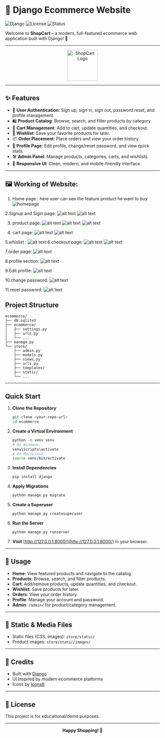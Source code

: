 # 🛒 Django Ecommerce Website

![Django](https://img.shields.io/badge/Django-5.0-green?logo=django)
![License](https://img.shields.io/badge/License-MIT-blue.svg)
![Status](https://img.shields.io/badge/Status-Active-brightgreen)

Welcome to **ShopCart** – a modern, full-featured ecommerce web application built with Django! 🚀

---

<p align="center">
  <img src="https://img.icons8.com/color/96/000000/shopping-cart--v2.png" width="100" alt="ShopCart Logo"/>
</p>

---

## ✨ Features

- 🔐 **User Authentication**: Sign up, sign in, sign out, password reset, and profile management.
- 🛍️ **Product Catalog**: Browse, search, and filter products by category.
- 🛒 **Cart Management**: Add to cart, update quantities, and checkout.
- 💖 **Wishlist**: Save your favorite products for later.
- 📦 **Order Placement**: Place orders and view your order history.
- 👤 **Profile Page**: Edit profile, change/reset password, and view quick stats.
- 🛠️ **Admin Panel**: Manage products, categories, carts, and wishlists.
- 📱 **Responsive UI**: Clean, modern, and mobile-friendly interface.

---

## 🖼️ Working of Website:
1. Home page : here user can see the feature product he want to buy
![homepage](home.png)

2.Signup and Sigin page:
![alt text](signup.png)
![alt text](signin.png)

3. product page:
![alt text](electronic.png)
![alt text](clothing.png)
![alt text](novel.png)


4. cart page:
![alt text](cart.png)
![alt text](add_to_cart.png)

5.whislist :
![alt text](whislist.png)
6.checkout page:
![alt text](checkout.png)
![alt text](order.png)

7.order page:
![alt text](image-2.png)

8.profile section:
![alt text](profile.png)

9.Edit profile:
![alt text](edit.png)

10.change password:
![alt text](changepass.png)

11.reset password:
![alt text](image-1.png)


## Project Structure

```text
ecommerce/
├── db.sqlite3
├── ecommerce/
│   ├── settings.py
│   ├── urls.py
│   └── ...
├── manage.py
└── store/
    ├── admin.py
    ├── models.py
    ├── views.py
    ├── urls.py
    ├── templates/
    ├── static/
    └── ...
```

---

## Quick Start

1. **Clone the Repository**
    ```bash
    git clone <your-repo-url>
    cd ecommerce
    ```
2. **Create a Virtual Environment**
    ```bash
    python -m venv venv
    # On Windows:
    venv\Scripts\activate
    # On Mac/Linux:
    source venv/bin/activate
    ```
3. **Install Dependencies**
    ```bash
    pip install django
    ```
4. **Apply Migrations**
    ```bash
    python manage.py migrate
    ```
5. **Create a Superuser**
    ```bash
    python manage.py createsuperuser
    ```
6. **Run the Server**
    ```bash
    python manage.py runserver
    ```
7. **Visit** [http://127.0.0.1:8000/](http://127.0.0.1:8000/) in your browser.

---

## 📝 Usage

- **Home**: View featured products and navigate to the catalog.
- **Products**: Browse, search, and filter products.
- **Cart**: Add/remove products, update quantities, and checkout.
- **Wishlist**: Save products for later.
- **Orders**: View your order history.
- **Profile**: Manage your account and password.
- **Admin**: `/admin/` for product/category management.

---

## 📂 Static & Media Files

- Static files (CSS, images): `store/static/`
- Product images: `store/static/images/`

---

## 🙌 Credits

- Built with [Django](https://www.djangoproject.com/)
- UI inspired by modern ecommerce platforms
- Icons by [Icons8](https://icons8.com/)

---

## 📄 License

This project is for educational/demo purposes.

---

<p align="center">
  <b>Happy Shopping! 🛒</b>
</p>
